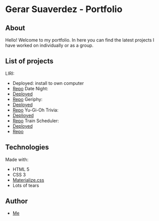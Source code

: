 # Gerar Suaverdez - Portfolio


## About 
Hello! Welcome to my portfolio. In here you can find the latest projects I have worked on individually or as a group. 

## List of projects
LIRI:
* Deployed: install to own computer
* [Repo](https://github.com/gerarjon/liri-node-app)
Date Night:
* [Deployed](https://nolimits1.github.io/project-one/)
* [Repo](https://github.com/Nolimits1/project-one)
Geriphy:
* [Deployed](https://gerarjon.github.io/GifTastic)
* [Repo](https://github.com/gerarjon/GifTastic)
Yu-Gi-Oh Trivia:
* [Deplioyed](https://gerarjon.github.io/TriviaGame/)
* [Repo](https://github.com/gerarjon/TriviaGame)
Train Scheduler:
* [Deployed](https://gerarjon.github.io/Train-Scheduler)
* [Repo](https://github.com/gerarjon/Train-Scheduler)


## Technologies 
Made with:
* HTML 5
* CSS 3
* [Materialize.css](https://materializecss.com/)
* Lots of tears

## Author
* [Me](https://github.com/gerarjon)

